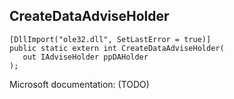 ## CreateDataAdviseHolder

```
[DllImport("ole32.dll", SetLastError = true)]
public static extern int CreateDataAdviseHolder(
   out IAdviseHolder ppDAHolder
);
```

Microsoft documentation: (TODO)
